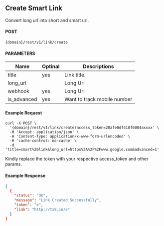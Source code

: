 ## Create Smart Link 

Convert long url into short and smart url.

#### POST

```
{domain}/rest/v1/link/create
```

#### PARAMETERS

| Name     | Optinal | Descriptions |
|----------|--------------|----------|
| title | yes |  Link title.|
| long_url | | Long Url|
| webhook | yes | Long Url|
| is_advanced | yes | Want to track mobile number |


#### Example Request

```
curl -X POST \
  '{domain}/rest/v1/link/create?access_token=20afe0df418f6004axxxx' \
  -H 'Accept: application/json' \
  -H 'Content-Type: application/x-www-form-urlencoded' \
  -H 'cache-control: no-cache' \
  -d 'title=smart%20link&long_url=https%3A%2F%2Fwww.google.com&advanced=1'
```

Kindly replace the token with your respective access_token and other params.
  
#### Example Response

```json
{
  {
    "status": "OK",
    "message": "Link Created Successfully",
    "token": "e",
    "link": "http://tx9.in/e"
  }
}
```

